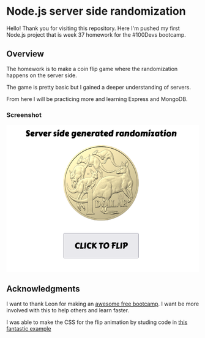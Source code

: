 # Node.js server side randomization

Hello! Thank you for visiting this repository. Here I'm pushed my first Node.js project that is week 37 homework for the #100Devs bootcamp.

## Overview

The homework is to make a coin flip game where the randomization happens on the server side.

The game is pretty basic but I gained a deeper understanding of servers.

From here I will be practicing more and learning Express and MongoDB.

### Screenshot

![Screenshot](./images/coin-flip-screenshot.png)

## Acknowledgments

I want to thank Leon for making an [awesome free bootcamp](https://leonnoel.com/100devs/). I want be more involved with this to help others and learn faster.

I was able to make the CSS for the flip animation by studing code in [this fantastic example](https://codingartistweb.com/2021/05/flip-a-coin-html-css-javascript/)
